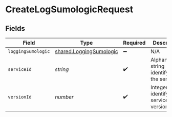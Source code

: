 # CreateLogSumologicRequest


## Fields

| Field                                                              | Type                                                               | Required                                                           | Description                                                        | Example                                                            |
| ------------------------------------------------------------------ | ------------------------------------------------------------------ | ------------------------------------------------------------------ | ------------------------------------------------------------------ | ------------------------------------------------------------------ |
| `loggingSumologic`                                                 | [shared.LoggingSumologic](../../models/shared/loggingsumologic.md) | :heavy_minus_sign:                                                 | N/A                                                                |                                                                    |
| `serviceId`                                                        | *string*                                                           | :heavy_check_mark:                                                 | Alphanumeric string identifying the service.                       | SU1Z0isxPaozGVKXdv0eY                                              |
| `versionId`                                                        | *number*                                                           | :heavy_check_mark:                                                 | Integer identifying a service version.                             | 1                                                                  |